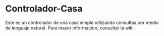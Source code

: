 # Controlador-Casa
Este es un controlador de una casa simple utilizando consultas por medio de lenguaje natural.
Para mayor informacion, consultar la wiki.
